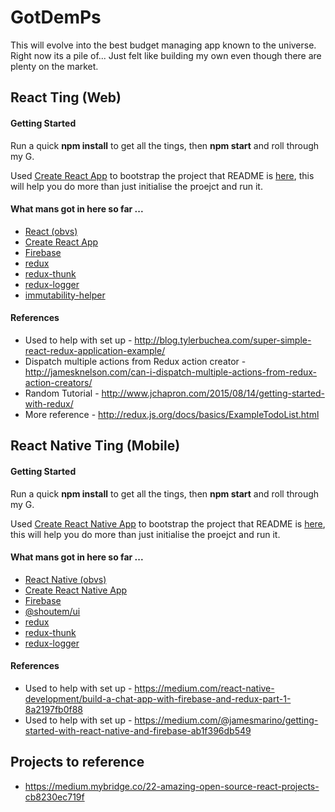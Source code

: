 # GotDemPs

This will evolve into the best budget managing app known to the universe. Right now its a pile of... 
Just felt like building my own even though there are plenty on the market.

## React Ting (Web)

#### Getting Started

Run a quick **npm install** to get all the tings, then **npm start** and roll through my G.

Used [Create React App](https://github.com/facebookincubator/create-react-app) to bootstrap the project that README is [here](./Web/README.old.md), this will help you do more than just initialise the proejct and run it.

#### What mans got in here so far ...
+ [React (obvs)](https://facebook.github.io/react/)
+ [Create React App](https://github.com/facebookincubator/create-react-app)
+ [Firebase](https://firebase.google.com/)
+ [redux](http://redux.js.org/)
+ [redux-thunk](https://github.com/gaearon/redux-thunk)
+ [redux-logger](https://github.com/evgenyrodionov/redux-logger)
+ [immutability-helper](https://github.com/kolodny/immutability-helper)

#### References
+ Used to help with set up - http://blog.tylerbuchea.com/super-simple-react-redux-application-example/
+ Dispatch multiple actions from Redux action creator - http://jamesknelson.com/can-i-dispatch-multiple-actions-from-redux-action-creators/
+ Random Tutorial - http://www.jchapron.com/2015/08/14/getting-started-with-redux/
+ More reference - http://redux.js.org/docs/basics/ExampleTodoList.html

## React Native Ting (Mobile)

#### Getting Started

Run a quick **npm install** to get all the tings, then **npm start** and roll through my G.

Used [Create React Native App](https://github.com/react-community/create-react-native-app) to bootstrap the project that README is [here](./Mobile/README.old.md), this will help you do more than just initialise the proejct and run it.

#### What mans got in here so far ...
+ [React Native (obvs)](https://facebook.github.io/react-native/)
+ [Create React Native App](https://github.com/react-community/create-react-native-app)
+ [Firebase](https://firebase.google.com/)
+ [@shoutem/ui](http://shoutem.github.io/)
+ [redux](http://redux.js.org/)
+ [redux-thunk](https://github.com/gaearon/redux-thunk)
+ [redux-logger](https://github.com/evgenyrodionov/redux-logger)

#### References
+ Used to help with set up - https://medium.com/react-native-development/build-a-chat-app-with-firebase-and-redux-part-1-8a2197fb0f88
+ Used to help with set up - https://medium.com/@jamesmarino/getting-started-with-react-native-and-firebase-ab1f396db549

## Projects to reference
+ https://medium.mybridge.co/22-amazing-open-source-react-projects-cb8230ec719f  